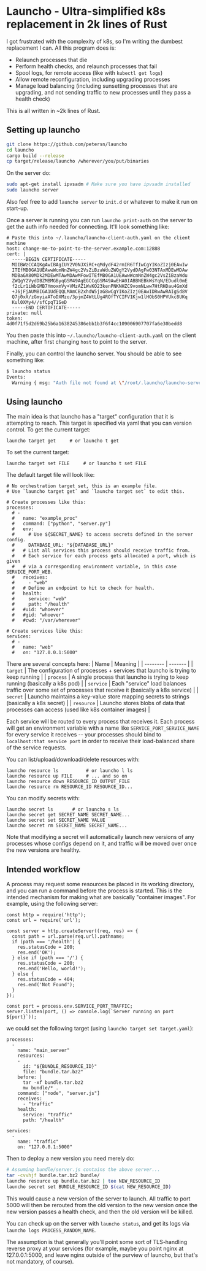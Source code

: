 # Launcho - Ultra-simplified k8s replacement in 2k lines of Rust

I got frustrated with the complexity of k8s, so I'm writing the dumbest replacement I can.
All this program does is:
* Relaunch processes that die
* Perform health checks, and relaunch processes that fail
* Spool logs, for remote access (like with `kubectl get logs`)
* Allow remote reconfiguration, including upgrading processes
* Manage load balancing (including sunsetting processes that are upgrading, and not sending traffic to new processes until they pass a health check)

This is all written in ~2k lines of Rust.

## Setting up launcho

```bash
git clone https://github.com/petersn/launcho
cd launcho
cargo build --release
cp target/release/launcho /wherever/you/put/binaries
```

On the server do:
```bash
sudo apt-get install ipvsadm # Make sure you have ipvsadm installed
sudo launcho server
```
Also feel free to add `launcho server` to `init.d` or whatever to make it run on start-up.

Once a server is running you can run `launcho print-auth` on the server to get the auth info needed for connecting. It'll look something like:
```
# Paste this into ~/.launcho/launcho-client-auth.yaml on the client machine
host: change-me-to-point-to-the-server.example.com:12888
cert: |
  -----BEGIN CERTIFICATE-----
  MIIBWzCCAQKgAwIBAgIUY2V0NJXiRC+qMdydF42rmIR6TfIwCgYIKoZIzj0EAwIw
  ITEfMB0GA1UEAwwWcmNnZW4gc2VsZiBzaWduZWQgY2VydDAgFw03NTAxMDEwMDAw
  MDBaGA80MDk2MDEwMTAwMDAwMFowITEfMB0GA1UEAwwWcmNnZW4gc2VsZiBzaWdu
  ZWQgY2VydDBZMBMGByqGSM49AgEGCCqGSM49AwEHA0IABBNEBkWsYqN/EDudl0mE
  f2cLr1iWbGMB7YmoxmVy+VMzAZ1WvKO23kenPNKNHZC9vomNLww7HtRHDau4GmXd
  +J6jFjAUMBIGA1UdEQQLMAmCB2xhdW5jaG8wCgYIKoZIzj0EAwIDRwAwRAIgSd8V
  Q7j0xX/zGmyiaAToDXMzo/3pjmZ4WtLUg4ROfTYCIFV1Kjw1lHObS0HPVUkc8UKq
  Kul0XMy4//sfCpqT1SeD
  -----END CERTIFICATE-----
private: null
token: 4d0f71f5d2d69b25b6a1638245386ebb1b3f6f4cc109006907707fa6e30bedd8
```
You then paste this into `~/.launcho/launcho-client-auth.yaml` on the client machine, after first changing `host` to point to the server.

Finally, you can control the launcho server. You should be able to see something like:
```bash
$ launcho status
Events:
  Warning { msg: "Auth file not found at \"/root/.launcho/launcho-server-auth.yaml\" -- generating a new one" }
```

## Using launcho

The main idea is that launcho has a "target" configuration that it is attempting to reach.
This target is specified via yaml that you can version control.
To get the current target:
```
launcho target get     # or launcho t get
```
To set the current target:
```
launcho target set FILE     # or launcho t set FILE
```

The default target file will look like:
```
# No orchestration target set, this is an example file.
# Use `launcho target get` and `launcho target set` to edit this.

# Create processes like this:
processes:
  # -
  #   name: "example_proc"
  #   command: ["python", "server.py"]
  #   env:
  #     # Use ${SECRET_NAME} to access secrets defined in the server config.
  #     DATABASE_URL: "${DATABASE_URL}"
  #   # List all services this process should receive traffic from.
  #   # Each service for each process gets allocated a port, which is given
  #   # via a corresponding environment variable, in this case SERVICE_PORT_WEB.
  #   receives:
  #     - "web"
  #   # Define an endpoint to hit to check for health.
  #   health:
  #     service: "web"
  #     path: "/health"
  #   #uid: "whoever"
  #   #gid: "whoever"
  #   #cwd: "/var/wherever"

# Create services like this:
services:
  # -
  #   name: "web"
  #   on: "127.0.0.1:5000"
```

There are several concepts here:
| Name     | Meaning |
| -------- | ------- |
| `target` | The configuration of processes + services that launcho is trying to keep running |
| `process` | A single process that launcho is trying to keep running (basically a k8s pod) |
| `service` | Each "service" load balances traffic over some set of processes that receive it (basically a k8s service) |
| `secret` | Launcho maintains a key-value store mapping secrets to strings (basically a k8s secret) |
| `resource` | Launcho stores blobs of data that processes can access (used like k8s container images) |

Each service will be routed to every process that receives it.
Each process will get an environment variable with a name like `SERVICE_PORT_SERVICE_NAME` for every service it receives -- your processes should bind to `localhost:that service port` in order to receive their load-balanced share of the service requests.

You can list/upload/download/delete resources with:
```
launcho resource ls          # or launcho l ls
launcho resource up FILE     # ... and so on
launcho resource down RESOURCE_ID OUTPUT_FILE
launcho resource rm RESOURCE_ID RESOURCE_ID...
```

You can modify secrets with:
```
launcho secret ls       # or launcho s ls
launcho secret get SECRET_NAME SECRET_NAME... 
launcho secret set SECRET_NAME VALUE
launcho secret rm SECRET_NAME SECRET_NAME...
```
Note that modifying a secret will automatically launch new versions of any processes whose configs depend on it, and traffic will be moved over once the new versions are healthy.

## Intended workflow

A process may request some resources be placed in its working directory, and you can run a command before the process is started.
This is the intended mechanism for making what are basically "container images".
For example, using the following server:
```
const http = require('http');
const url = require('url');

const server = http.createServer((req, res) => {
  const path = url.parse(req.url).pathname;
  if (path === '/health') {
    res.statusCode = 200;
    res.end('OK');
  } else if (path === '/') {
    res.statusCode = 200;
    res.end('Hello, world!');
  } else {
    res.statusCode = 404;
    res.end('Not Found');
  }
});

const port = process.env.SERVICE_PORT_TRAFFIC;
server.listen(port, () => console.log(`Server running on port ${port}`));
```

we could set the following target (using `launcho target set target.yaml`):

```
processes:
  -
    name: "main_server"
    resources:
    -
      id: "${BUNDLE_RESOURCE_ID}"
      file: "bundle.tar.bz2"
    before: |
      tar -xf bundle.tar.bz2
      mv bundle/* .
    command: ["node", "server.js"]
    receives:
      - "traffic"
    health:
      service: "traffic"
      path: "/health"

services:
  -
    name: "traffic"
    on: "127.0.0.1:5000"
```

Then to deploy a new version you need merely do:
```bash
# Assuming bundle/server.js contains the above server...
tar -cvvhjf bundle.tar.bz2 bundle/
launcho resource up bundle.tar.bz2 | tee NEW_RESOURCE_ID
launcho secret set BUNDLE_RESOURCE_ID $(cat NEW_RESOURCE_ID)
```
This would cause a new version of the server to launch.
All traffic to port 5000 will then be rerouted from the old version to the new version once the new version passes a health check, and then the old version will be killed.

You can check up on the server with `launcho status`, and get its logs via `launcho logs PROCESS_RANDOM_NAME`.

The assumption is that generally you'll point some sort of TLS-handling reverse proxy at your services (for example, maybe you point nginx at 127.0.0.1:5000, and leave nginx outside of the purview of launcho, but that's not mandatory, of course).

